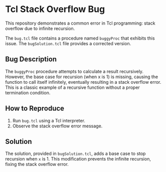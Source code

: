 # Tcl Stack Overflow Bug

This repository demonstrates a common error in Tcl programming: stack overflow due to infinite recursion.

The `bug.tcl` file contains a procedure named `buggyProc` that exhibits this issue.  The `bugSolution.tcl` file provides a corrected version.

## Bug Description

The `buggyProc` procedure attempts to calculate a result recursively. However, the base case for recursion (when x is 1) is missing, causing the function to call itself infinitely, eventually resulting in a stack overflow error.  This is a classic example of a recursive function without a proper termination condition.

## How to Reproduce

1.  Run `bug.tcl` using a Tcl interpreter.
2. Observe the stack overflow error message.

## Solution

The solution, provided in `bugSolution.tcl`, adds a base case to stop recursion when `x` is 1. This modification prevents the infinite recursion, fixing the stack overflow error.